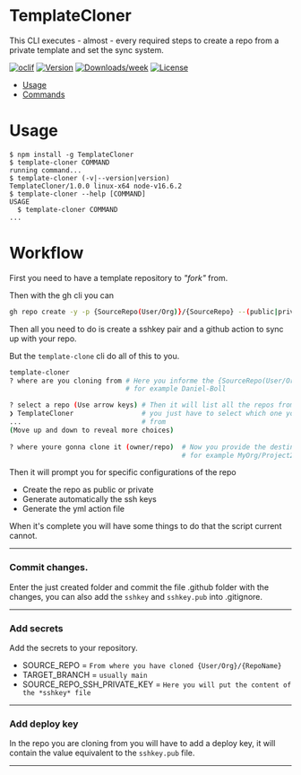 TemplateCloner
==============

This CLI executes - almost - every required steps to create a repo from a private template and set the sync system.

[![oclif](https://img.shields.io/badge/cli-oclif-brightgreen.svg)](https://oclif.io)
[![Version](https://img.shields.io/npm/v/TemplateCloner.svg)](https://npmjs.org/package/templatecloner)
[![Downloads/week](https://img.shields.io/npm/dw/TemplateCloner.svg)](https://npmjs.org/package/templatecloner)
[![License](https://img.shields.io/npm/l/TemplateCloner.svg)](https://github.com/Daniel-Boll/TemplateCloner/blob/master/package.json)

<!-- toc -->
* [Usage](#usage)
* [Commands](#commands)
<!-- tocstop -->
# Usage
<!-- usage -->
```sh-session
$ npm install -g TemplateCloner
$ template-cloner COMMAND
running command...
$ template-cloner (-v|--version|version)
TemplateCloner/1.0.0 linux-x64 node-v16.6.2
$ template-cloner --help [COMMAND]
USAGE
  $ template-cloner COMMAND
...
```
<!-- usagestop -->
# Workflow
<!-- workflow -->

First you need to have a template repository to *"fork"* from. 

Then with the gh cli you can

```bash
gh repo create -y -p {SourceRepo(User/Org)}/{SourceRepo} --(public|private) {DestinyRepo(User/Org)}/{DestinyRepo} 
```

Then all you need to do is create a sshkey pair and a github action to sync up with your repo.

But the `template-clone` cli do all of this to you.

```bash
template-cloner
? where are you cloning from # Here you informe the {SourceRepo(User/Org)}
                             # for example Daniel-Boll

? select a repo (Use arrow keys) # Then it will list all the repos from that user/org
❯ TemplateCloner                 # you just have to select which one you want to clone
...                              # from
(Move up and down to reveal more choices)
 
? where youre gonna clone it (owner/repo)  # Now you provide the destination of the cloned repo
                                           # for example MyOrg/Project2
```

Then it will prompt you for specific configurations of the repo

- Create the repo as public or private
- Generate automatically the ssh keys
- Generate the yml action file

When it's complete you will have some things to do that the script current cannot.

---

### Commit changes.
Enter the just created folder and commit the file .github folder with the changes, you can also add the `sshkey` and `sshkey.pub` into .gitignore.

---

### Add secrets
Add the secrets to your repository.

- SOURCE_REPO = `From where you have cloned {User/Org}/{RepoName}`
- TARGET_BRANCH = `usually main`
- SOURCE_REPO_SSH_PRIVATE_KEY = `Here you will put the content of the *sshkey* file`

---

### Add deploy key
In the repo you are cloning from you will have to add a deploy key, it will contain the value equivalent to the `sshkey.pub` file.

---

<!-- workflowstop -->
